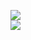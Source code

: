 [![](https://img.shields.io/badge/Made%20With-Github%20Spray-lightgrey.svg?style=for-the-badge&logo=github)](https://github.com/Annihil/github-spray#9364)  
[![](https://i.imgur.com/2DrTn0Z.gif)](https://github.com/Annihil/github-spray)